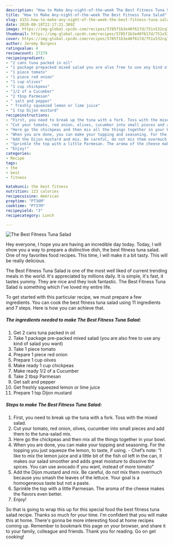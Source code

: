 ```yaml
---
description: "How to Make Any-night-of-the-week The Best Fitness Tuna Salad"
title: "How to Make Any-night-of-the-week The Best Fitness Tuna Salad"
slug: 4151-how-to-make-any-night-of-the-week-the-best-fitness-tuna-salad
date: 2020-08-18T22:17:21.389Z
image: https://img-global.cpcdn.com/recipes/5785f1b3e40f617d/751x532cq70/the-best-fitness-tuna-salad-recipe-main-photo.jpg
thumbnail: https://img-global.cpcdn.com/recipes/5785f1b3e40f617d/751x532cq70/the-best-fitness-tuna-salad-recipe-main-photo.jpg
cover: https://img-global.cpcdn.com/recipes/5785f1b3e40f617d/751x532cq70/the-best-fitness-tuna-salad-recipe-main-photo.jpg
author: Jeremy Burgess
ratingvalue: 4
reviewcount: 27279
recipeingredient:
- "2 cans tuna packed in oil"
- "1 package prepacked mixed salad you are also free to use any kind of salad you want"
- "1 piece tomato"
- "1 piece red onion"
- "1 cup olives"
- "1 cup chickpeas"
- "1/2 of a Cucumber"
- "2 tbsp Parmesan"
- " salt and pepper"
- " freshly squeezed lemon or lime juice"
- "1 tsp Dijon mustard"
recipeinstructions:
- "First, you need to break up the tuna with a fork. Toss with the mixed salad."
- "Cut your tomato, red onion, olives, cucumber into small pieces and add them to the tuna-salad mix."
- "Here go the chickpeas and then mix all the things together in your bowl."
- "When you are done, you can make your topping and seasoning. For the topping you just squeeze the lemon, to taste, if using.  Chef’s note: “I like to mix the lemon juice and a little bit of the fish oil left in the can, it makes our salad smoother and adds great moisture to dissolve the spices. You can use avocado if you want, instead of more tomato”"
- "Add the Dijon mustard and mix. Be careful, do not mix them overmuch because you smash the leaves of the lettuce. Your goal is a homogeneous taste but not a paste."
- "Sprinkle the top with a little Parmesan. The aroma of the cheese makes the flavors even better."
- "Enjoy!"
categories:
- Recipe
tags:
- the
- best
- fitness

katakunci: the best fitness 
nutrition: 123 calories
recipecuisine: American
preptime: "PT36M"
cooktime: "PT37M"
recipeyield: "3"
recipecategory: Lunch

---
```



![The Best Fitness Tuna Salad](https://img-global.cpcdn.com/recipes/5785f1b3e40f617d/751x532cq70/the-best-fitness-tuna-salad-recipe-main-photo.jpg)

Hey everyone, I hope you are having an incredible day today. Today, I will show you a way to prepare a distinctive dish, the best fitness tuna salad. One of my favorites food recipes. This time, I will make it a bit tasty. This will be really delicious.

The Best Fitness Tuna Salad is one of the most well liked of current trending meals in the world. It's appreciated by millions daily. It is simple, it's fast, it tastes yummy. They are nice and they look fantastic. The Best Fitness Tuna Salad is something which I've loved my entire life.




To get started with this particular recipe, we must prepare a few ingredients. You can cook the best fitness tuna salad using 11 ingredients and 7 steps. Here is how you can achieve that.

<!--inarticleads1-->

##### The ingredients needed to make The Best Fitness Tuna Salad:

1. Get 2 cans tuna packed in oil
1. Take 1 package pre-packed mixed salad (you are also free to use any kind of salad you want)
1. Take 1 piece tomato
1. Prepare 1 piece red onion
1. Prepare 1 cup olives
1. Make ready 1 cup chickpeas
1. Make ready 1/2 of a Cucumber
1. Take 2 tbsp Parmesan
1. Get  salt and pepper
1. Get  freshly squeezed lemon or lime juice
1. Prepare 1 tsp Dijon mustard




<!--inarticleads2-->

##### Steps to make The Best Fitness Tuna Salad:

1. First, you need to break up the tuna with a fork. Toss with the mixed salad.
1. Cut your tomato, red onion, olives, cucumber into small pieces and add them to the tuna-salad mix.
1. Here go the chickpeas and then mix all the things together in your bowl.
1. When you are done, you can make your topping and seasoning. For the topping you just squeeze the lemon, to taste, if using.  - Chef’s note: “I like to mix the lemon juice and a little bit of the fish oil left in the can, it makes our salad smoother and adds great moisture to dissolve the spices. You can use avocado if you want, instead of more tomato”
1. Add the Dijon mustard and mix. Be careful, do not mix them overmuch because you smash the leaves of the lettuce. Your goal is a homogeneous taste but not a paste.
1. Sprinkle the top with a little Parmesan. The aroma of the cheese makes the flavors even better.
1. Enjoy!




So that is going to wrap this up for this special food the best fitness tuna salad recipe. Thanks so much for your time. I'm confident that you will make this at home. There's gonna be more interesting food at home recipes coming up. Remember to bookmark this page on your browser, and share it to your family, colleague and friends. Thank you for reading. Go on get cooking!
